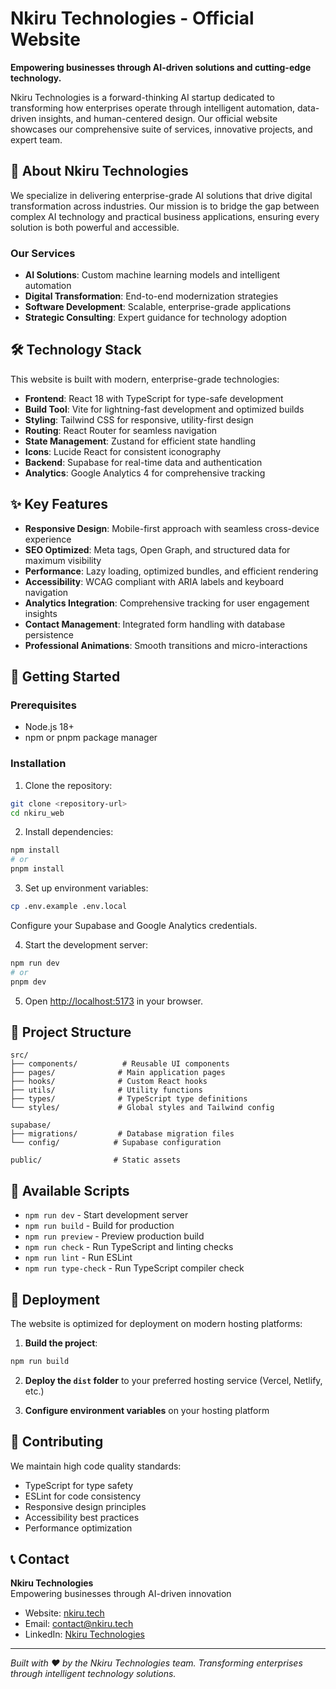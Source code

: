 # Nkiru Technologies - Official Website

**Empowering businesses through AI-driven solutions and cutting-edge technology.**

Nkiru Technologies is a forward-thinking AI startup dedicated to transforming how enterprises operate through intelligent automation, data-driven insights, and human-centered design. Our official website showcases our comprehensive suite of services, innovative projects, and expert team.

## 🚀 About Nkiru Technologies

We specialize in delivering enterprise-grade AI solutions that drive digital transformation across industries. Our mission is to bridge the gap between complex AI technology and practical business applications, ensuring every solution is both powerful and accessible.

### Our Services
- **AI Solutions**: Custom machine learning models and intelligent automation
- **Digital Transformation**: End-to-end modernization strategies
- **Software Development**: Scalable, enterprise-grade applications
- **Strategic Consulting**: Expert guidance for technology adoption

## 🛠️ Technology Stack

This website is built with modern, enterprise-grade technologies:

- **Frontend**: React 18 with TypeScript for type-safe development
- **Build Tool**: Vite for lightning-fast development and optimized builds
- **Styling**: Tailwind CSS for responsive, utility-first design
- **Routing**: React Router for seamless navigation
- **State Management**: Zustand for efficient state handling
- **Icons**: Lucide React for consistent iconography
- **Backend**: Supabase for real-time data and authentication
- **Analytics**: Google Analytics 4 for comprehensive tracking

## ✨ Key Features

- **Responsive Design**: Mobile-first approach with seamless cross-device experience
- **SEO Optimized**: Meta tags, Open Graph, and structured data for maximum visibility
- **Performance**: Lazy loading, optimized bundles, and efficient rendering
- **Accessibility**: WCAG compliant with ARIA labels and keyboard navigation
- **Analytics Integration**: Comprehensive tracking for user engagement insights
- **Contact Management**: Integrated form handling with database persistence
- **Professional Animations**: Smooth transitions and micro-interactions

## 🚀 Getting Started

### Prerequisites
- Node.js 18+ 
- npm or pnpm package manager

### Installation

1. Clone the repository:
```bash
git clone <repository-url>
cd nkiru_web
```

2. Install dependencies:
```bash
npm install
# or
pnpm install
```

3. Set up environment variables:
```bash
cp .env.example .env.local
```
Configure your Supabase and Google Analytics credentials.

4. Start the development server:
```bash
npm run dev
# or
pnpm dev
```

5. Open [http://localhost:5173](http://localhost:5173) in your browser.

## 📁 Project Structure

```
src/
├── components/          # Reusable UI components
├── pages/              # Main application pages
├── hooks/              # Custom React hooks
├── utils/              # Utility functions
├── types/              # TypeScript type definitions
└── styles/             # Global styles and Tailwind config

supabase/
├── migrations/         # Database migration files
└── config/            # Supabase configuration

public/                # Static assets
```

## 🔧 Available Scripts

- `npm run dev` - Start development server
- `npm run build` - Build for production
- `npm run preview` - Preview production build
- `npm run check` - Run TypeScript and linting checks
- `npm run lint` - Run ESLint
- `npm run type-check` - Run TypeScript compiler check

## 🚀 Deployment

The website is optimized for deployment on modern hosting platforms:

1. **Build the project**:
```bash
npm run build
```

2. **Deploy the `dist` folder** to your preferred hosting service (Vercel, Netlify, etc.)

3. **Configure environment variables** on your hosting platform

## 🤝 Contributing

We maintain high code quality standards:
- TypeScript for type safety
- ESLint for code consistency
- Responsive design principles
- Accessibility best practices
- Performance optimization

## 📞 Contact

**Nkiru Technologies**  
Empowering businesses through AI-driven innovation

- Website: [nkiru.tech](https://nkiru.tech)
- Email: contact@nkiru.tech
- LinkedIn: [Nkiru Technologies](https://linkedin.com/company/nkiru-technologies)

---

*Built with ❤️ by the Nkiru Technologies team. Transforming enterprises through intelligent technology solutions.*
